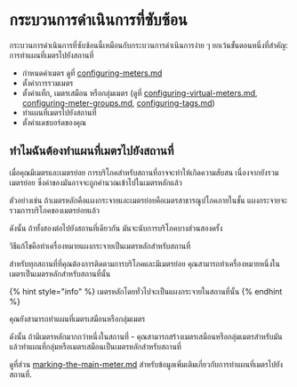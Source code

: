 # กระบวนการดำเนินการที่ซับซ้อน

กระบวนการดำเนินการที่ซับซ้อนนี้เหมือนกับกระบวนการดำเนินการง่าย ๆ ยกเว้นขั้นตอนหนึ่งที่สำคัญ: การทำแผนที่เมตรไปยังสถานที่

* กำหนดค่าเมตร ดูที่ [configuring-meters.md](../getting-started/configuring-the-application/configuring-meters.md "mention")
* ตั้งค่าการรวมเมตร
* ตั้งค่าแท็ก, เมตรเสมือน หรือกลุ่มเมตร (ดูที่ [configuring-virtual-meters.md](../getting-started/configuring-the-application/configuring-virtual-meters.md "mention"), [configuring-meter-groups.md](../getting-started/configuring-the-application/configuring-meter-groups.md "mention"), [configuring-tags.md](../getting-started/configuring-the-application/configuring-tags.md "mention"))
* ทำแผนที่เมตรไปยังสถานที่
* ตั้งค่าแดชบอร์ดของคุณ



## ทำไมฉันต้องทำแผนที่เมตรไปยังสถานที่

เมื่อคุณมีเมตรและเมตรย่อย การบริโภคสำหรับสถานที่อาจจะทำให้เกิดความสับสน เนื่องจากยังรวมเมตรย่อย ซึ่งค่าของมันอาจจะถูกคำนวณเข้าไปในเมตรหลักแล้ว

ตัวอย่างเช่น ถ้าเมตรหลักคือแผงกระจายและเมตรย่อยคือเมตรสาธารณูปโภคภายในชั้น แผงกระจายจะรวมการบริโภคของเมตรย่อยแล้ว

ดังนั้น ถ้าทั้งสองต่อไปยังสถานที่เดียวกัน มันจะนับการบริโภคบางส่วนสองครั้ง



วิธีแก้ไขคือทำเครื่องหมายแผงกระจายเป็นเมตรหลักสำหรับสถานที่

สำหรับทุกสถานที่ที่คุณต้องการติดตามการบริโภคและมีเมตรย่อย คุณสามารถทำเครื่องหมายหนึ่งในเมตรเป็นเมตรหลักสำหรับสถานที่นั้น

{% hint style="info" %}
เมตรหลักโดยทั่วไปจะเป็นแผงกระจายในสถานที่นั้น
{% endhint %}

คุณยังสามารถทำแผนที่เมตรเสมือนหรือกลุ่มเมตร

ดังนั้น ถ้ามีเมตรหลักมากกว่าหนึ่งในสถานที่ - คุณสามารถสร้างเมตรเสมือนหรือกลุ่มเมตรสำหรับมันแล้วทำแผนที่กลุ่มหรือเมตรเสมือนเป็นเมตรหลักสำหรับสถานที่



ดูที่ส่วน [marking-the-main-meter.md](../getting-started/configuring-the-application/marking-the-main-meter.md "mention") สำหรับข้อมูลเพิ่มเติมเกี่ยวกับการทำแผนที่เมตรไปยังสถานที่.